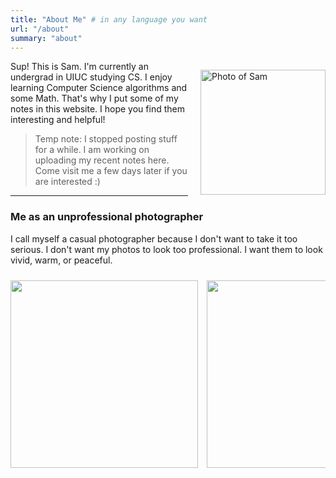 ```yaml
---
title: "About Me" # in any language you want
url: "/about"
summary: "about"
---
```



<p style="float: right; margin-left: 20px;">
  <img src="https://raw.githubusercontent.com/helloboyxxx/images-for-notes/master/uPic/me.jpeg" alt="Photo of Sam" style="width: 200px; height: auto;">
</p>

Sup! This is Sam. I'm currently an undergrad in UIUC studying CS. I enjoy learning Computer Science algorithms and some Math. That's why I put some of my notes in this website. I hope you find them interesting and helpful!

> Temp note: I stopped posting stuff for a while. I am working on uploading my recent notes here. Come visit me a few days later if you are interested :) 

---
### Me as an unprofessional photographer

I call myself a casual photographer because I don't want to take it too serious. I don't want my photos to look too professional. I want them to look vivid, warm, or peaceful. 



<div style="overflow-x: auto; white-space: nowrap; padding: 10px 0;">
  
  <img src="https://github.com/helloboyxxx/images-for-notes/blob/master/manual_resized/004545790010%20copy.jpg?raw=true" style="width: auto; height: 300px; display: inline-block; margin-right: 10px;">
  
  <img src="https://github.com/helloboyxxx/images-for-notes/blob/master/manual_resized/004545800038%20copy.jpg?raw=true" style="width: auto; height: 300px; display: inline-block; margin-right: 10px;">

  <img src="https://github.com/helloboyxxx/images-for-notes/blob/master/manual_resized/004604800013%20copy.jpeg?raw=true" alt="Photo 1" style="height: 300px; width: auto; display: inline-block; margin-right: 10px;">
  
  <img src="https://github.com/helloboyxxx/images-for-notes/blob/master/manual_resized/004604800022%20copy.jpeg?raw=true" alt="Photo 2" style="height: 300px; width: auto; display: inline-block; margin-right: 10px;">
  
  <img src="https://github.com/helloboyxxx/images-for-notes/blob/master/manual_resized/004604800029%20copy.jpeg?raw=true" alt="Photo 3" style="height: 300px; width: auto; display: inline-block; margin-right: 10px;">
  
  <img src="https://github.com/helloboyxxx/images-for-notes/blob/master/manual_resized/004604810017.jpg?raw=true" alt="Photo 4" style="height: 300px; width: auto; display: inline-block; margin-right: 10px;">
  
  <img src="https://github.com/helloboyxxx/images-for-notes/blob/master/manual_resized/004604820006%20copy%202.jpeg?raw=true" alt="Photo 5" style="height: 300px; width: auto; display: inline-block; margin-right: 10px;">
  
  <img src="https://github.com/helloboyxxx/images-for-notes/blob/master/manual_resized/004604820060%20copy.jpeg?raw=true" alt="Photo 6" style="height: 300px; width: auto; display: inline-block; margin-right: 10px;">
  
  <img src="https://github.com/helloboyxxx/images-for-notes/blob/master/manual_resized/004604820064%20copy.jpeg?raw=true" alt="Photo 7" style="height: 300px; width: auto; display: inline-block; margin-right: 10px;">
  
  <img src="https://github.com/helloboyxxx/images-for-notes/blob/master/manual_resized/6cc1c8653jc9d0b03e6bd2ea1581f932%20copy.jpg?raw=true" alt="Photo 8" style="height: 300px; width: auto; display: inline-block; margin-right: 10px;">
  
  <img src="https://github.com/helloboyxxx/images-for-notes/blob/master/manual_resized/Allen_blue%20copy.jpg?raw=true" alt="Photo 9" style="height: 300px; width: auto; display: inline-block; margin-right: 10px;">
  
  <img src="https://github.com/helloboyxxx/images-for-notes/blob/master/manual_resized/IMG_9303%20copy.jpg?raw=true" alt="Photo 10" style="height: 300px; width: auto; display: inline-block; margin-right: 10px;">
</div>

